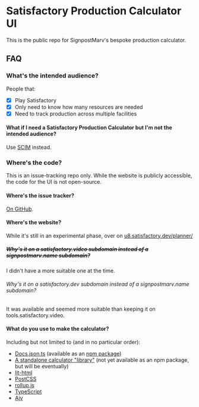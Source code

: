 # Satisfactory Production Calculator UI

This is the public repo for SignpostMarv's bespoke production calculator.

## FAQ

### What's the intended audience?

People that:

-   [x] Play Satisfactory
-   [x] Only need to know how many resources are needed
-   [x] Need to track production across multiple facilities

#### What if I need a Satisfactory Production Calculator but I'm not the intended audience?

Use [SCIM](https://satisfactory-calculator.com/) instead.

### Where's the code?

This is an issue-tracking repo only. While the website is publicly accessible, the code for the UI is not open-source.

#### Where's the issue tracker?

[On GitHub](https://github.com/orgs/satisfactory-dev/projects/1/views/2).

#### Where's the website?

While it's still in an experimental phase, over on [u8.satisfactory.dev/planner/](https://u8.satisfactory.dev/planner/)

##### ~~Why's it on a satisfactory.video subdomain instead of a signpostmarv.name subdomain?~~

I didn't have a more suitable one at the time.

###### Why's it on a satisfactory.dev subdomain instead of a signpostmarv.name subdomain?

It was available and seemed more suitable than keeping it on tools.satisfactory.video.

#### What do you use to make the calculator?

Including but not limited to (and in no particular order):

-   [Docs.json.ts](https://github.com/satisfactory-dev/Docs.json.ts) (available as an [npm package](https://www.npmjs.com/package/@satisfactory-dev/docs.json.ts))
-   [A standalone calculator "library"](https://github.com/satisfactory-dev/Satisfactory-Production-Calculator) (not yet available as an npm package, but will be eventually)
-   [lit-html](https://lit.dev/)
-   [PostCSS](https://postcss.org/)
-   [rollup.js](https://rollupjs.org/)
-   [TypeScript](https://www.typescriptlang.org/)
-   [Ajv](https://ajv.js.org/)
